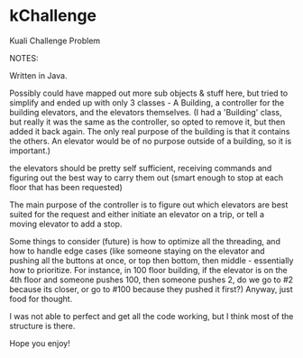 # kChallenge
Kuali Challenge Problem

NOTES:

Written in Java.

Possibly could have mapped out more sub objects & stuff here, but tried to simplify and ended up
with only 3 classes - A Building, a controller for the building elevators, and the elevators themselves. (I had a 'Building' class, but really it was the same as the controller, so opted to remove it, but then added it back again.  The only real purpose of the building is that it contains the others.  An elevator would be of no purpose outside of a building, so it is important.)

the elevators should be pretty self sufficient, receiving commands and figuring out the best
way to carry them out (smart enough to stop at each floor that has been requested)

The main purpose of the controller is to figure out which elevators are best suited for the request
and either initiate an elevator on a trip, or tell a moving elevator to add a stop.

Some things to consider (future) is how to optimize all the threading, and how to handle edge
cases (like someone staying on the elevator and pushing all the buttons at once, or top then bottom, then middle - essentially how to prioritize.  For instance, in 100 floor building, if the elevator is on the 4th floor and someone pushes 100, then someone pushes 2, do we go to #2 because its closer, or go to #100 because they pushed it first?)  Anyway, just food for thought.

I was not able to perfect and get all the code working, but I think most of the structure is there.

Hope you enjoy!
